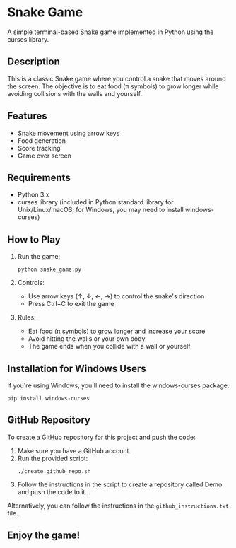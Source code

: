 # Snake Game

A simple terminal-based Snake game implemented in Python using the curses library.

## Description

This is a classic Snake game where you control a snake that moves around the screen. The objective is to eat food (π symbols) to grow longer while avoiding collisions with the walls and yourself.

## Features

- Snake movement using arrow keys
- Food generation
- Score tracking
- Game over screen

## Requirements

- Python 3.x
- curses library (included in Python standard library for Unix/Linux/macOS; for Windows, you may need to install windows-curses)

## How to Play

1. Run the game:
   ```
   python snake_game.py
   ```

2. Controls:
   - Use arrow keys (↑, ↓, ←, →) to control the snake's direction
   - Press Ctrl+C to exit the game

3. Rules:
   - Eat food (π symbols) to grow longer and increase your score
   - Avoid hitting the walls or your own body
   - The game ends when you collide with a wall or yourself

## Installation for Windows Users

If you're using Windows, you'll need to install the windows-curses package:

```
pip install windows-curses
```

## GitHub Repository

To create a GitHub repository for this project and push the code:

1. Make sure you have a GitHub account.
2. Run the provided script:
   ```
   ./create_github_repo.sh
   ```
3. Follow the instructions in the script to create a repository called Demo and push the code to it.

Alternatively, you can follow the instructions in the `github_instructions.txt` file.

## Enjoy the game!
